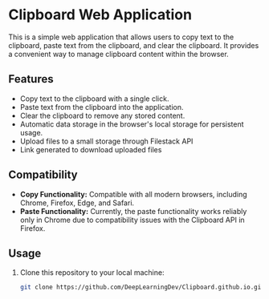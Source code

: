 # Clipboard Web Application

This is a simple web application that allows users to copy text to the clipboard, paste text from the clipboard, and clear the clipboard. It provides a convenient way to manage clipboard content within the browser.

## Features

- Copy text to the clipboard with a single click.
- Paste text from the clipboard into the application.
- Clear the clipboard to remove any stored content.
- Automatic data storage in the browser's local storage for persistent usage.
- Upload files to a small storage through Filestack API
- Link generated to download uploaded files

## Compatibility

- **Copy Functionality:** Compatible with all modern browsers, including Chrome, Firefox, Edge, and Safari.
- **Paste Functionality:** Currently, the paste functionality works reliably only in Chrome due to compatibility issues with the Clipboard API in Firefox.

## Usage

1. Clone this repository to your local machine:

   ```bash
   git clone https://github.com/DeepLearningDev/Clipboard.github.io.git
